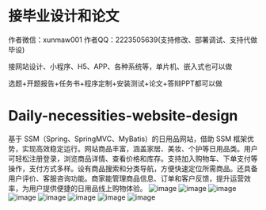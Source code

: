 # 接毕业设计和论文
作者微信：xunmaw001  作者QQ：2223505639(支持修改、部署调试、支持代做毕设)

接网站设计、小程序、H5、APP、各种系统等，单片机、嵌入式也可以做

选题+开题报告+任务书+程序定制+安装测试+论文+答辩PPT都可以做
# Daily-necessities-website-design
基于 SSM（Spring、SpringMVC、MyBatis）的日用品网站，借助 SSM 框架优势，实现高效稳定运行。网站商品丰富，涵盖家居、美妆、个护等日用品类。用户可轻松注册登录，浏览商品详情、查看价格和库存。支持加入购物车、下单支付等操作，支付方式多样。设有商品搜索和分类导航，方便快速定位所需商品。还具备用户评价、客服咨询功能。商家能管理商品信息、订单和客户反馈，提升运营效率，为用户提供便捷的日用品线上购物体验。 
![image](https://github.com/user-attachments/assets/a8b32689-8b37-4b1e-b12a-9551ef5bcbb1)
![image](https://github.com/user-attachments/assets/0000a66f-64ef-4cca-9b9f-3a3758dad0a6)
![image](https://github.com/user-attachments/assets/a9b53285-ba52-4caf-8bbf-48ad954ed6e2)
![image](https://github.com/user-attachments/assets/19fa0296-76e7-44c2-86a1-04cfc2b65a73)
![image](https://github.com/user-attachments/assets/c9c5e900-880d-43ef-bd33-3b63198e68a2)
![image](https://github.com/user-attachments/assets/63851fee-35f2-4b74-b75a-4431ae09d00d)
![image](https://github.com/user-attachments/assets/067f9da6-44ee-4717-890e-2fe874714720)
![image](https://github.com/user-attachments/assets/c22e53de-a974-4bce-ae35-dfd410152efa)
